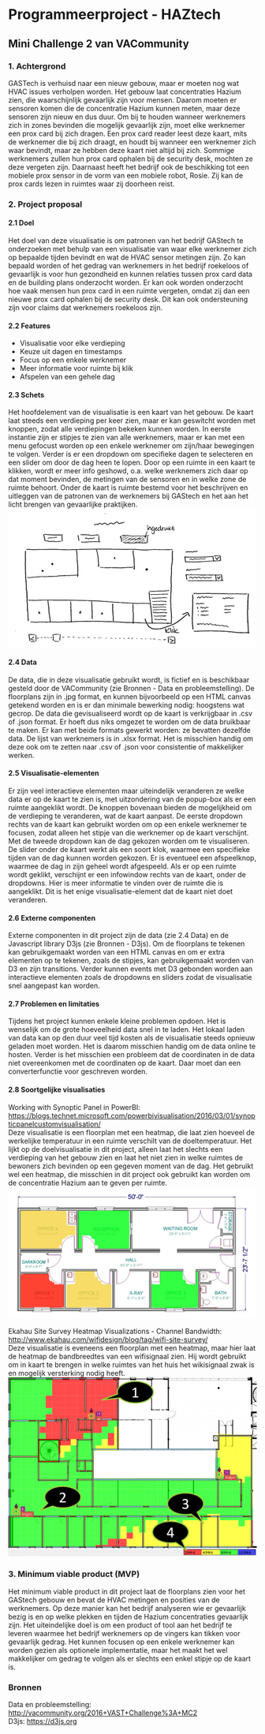 # Programmeerproject - HAZtech
## Mini Challenge 2 van VACommunity
### 1. Achtergrond
GASTech is verhuisd naar een nieuw gebouw, maar er moeten nog wat HVAC issues verholpen worden. Het gebouw laat concentraties Hazium zien, die waarschijnlijk gevaarlijk zijn voor mensen. Daarom moeten er sensoren komen die de concentratie Hazium kunnen meten, maar deze sensoren zijn nieuw en dus duur. Om bij te houden wanneer werknemers zich in zones bevinden die mogelijk gevaarlijk zijn, moet elke werknemer een prox card bij zich dragen. Een prox card reader leest deze kaart, mits de werknemer die bij zich draagt, en houdt bij wanneer een werknemer zich waar bevindt, maar ze hebben deze kaart niet altijd bij zich. Sommige werknemers zullen hun prox card ophalen bij de security desk, mochten ze deze vergeten zijn. Daarnaast heeft het bedrijf ook de beschikking tot een mobiele prox sensor in de vorm van een mobiele robot, Rosie. Zij kan de prox cards lezen in ruimtes waar zij doorheen reist.

### 2. Project proposal
#### 2.1 Doel
Het doel van deze visualisatie is om patronen van het bedrijf GAStech te onderzoeken met behulp van een visualisatie van waar elke werknemer zich op bepaalde tijden bevindt en wat de HVAC sensor metingen zijn. Zo kan bepaald worden of het gedrag van werknemers in het bedrijf roekeloos of gevaarlijk is voor hun gezondheid en kunnen relaties tussen prox card data en de building plans onderzocht worden. Er kan ook worden onderzocht hoe vaak mensen hun prox card in een ruimte vergeten, omdat zij dan een nieuwe prox card ophalen bij de security desk. Dit kan ook ondersteuning zijn voor claims dat werknemers roekeloos zijn.
#### 2.2 Features
* Visualisatie voor elke verdieping
* Keuze uit dagen en timestamps
* Focus op een enkele werknemer
* Meer informatie voor ruimte bij klik
* Afspelen van een gehele dag  
#### 2.3 Schets
Het hoofdelement van de visualisatie is een kaart van het gebouw. De kaart laat steeds een verdieping per keer zien, maar er kan geswitcht worden met knoppen, zodat alle verdiepingen bekeken kunnen worden. In eerste instantie zijn er stipjes te zien van alle werknemers, maar er kan met een menu gefocust worden op een enkele werknemer om zijn/haar bewegingen te volgen. Verder is er een dropdown om specifieke dagen te selecteren en een slider om door de dag heen te lopen. Door op een ruimte in een kaart te klikken, wordt er meer info geshowd, o.a. welke werknemers zich daar op dat moment bevinden, de metingen van de sensoren en in welke zone de ruimte behoort. Onder de kaart is ruimte bestemd voor het beschrijven en uitleggen van de patronen van de werknemers bij GAStech en het aan het licht brengen van gevaarlijke praktijken.
<img src="doc/overzichtschets.jpg">
#### 2.4 Data
De data, die in deze visualisatie gebruikt wordt, is fictief en is beschikbaar gesteld door de VACommunity (zie Bronnen - Data en probleemstelling). De floorplans zijn in .jpg format, en kunnen bijvoorbeeld op een HTML canvas getekend worden en is er dan minimale bewerking nodig: hoogstens wat gecrop. De data die gevisualiseerd wordt op de kaart is verkrijgbaar in .csv of .json format. Er hoeft dus niks omgezet te worden om de data bruikbaar te maken. Er kan met beide formats gewerkt worden: ze bevatten dezelfde data. De lijst van werknemers is in .xlsx format. Het is misschien handig om deze ook om te zetten naar .csv of .json voor consistentie of makkelijker werken.
#### 2.5 Visualisatie-elementen
Er zijn veel interactieve elementen maar uiteindelijk veranderen ze welke data er op de kaart te zien is, met uitzondering van de popup-box als er een ruimte aangeklikt wordt. De knoppen bovenaan bieden de mogelijkheid om de verdieping te veranderen, wat de kaart aanpast. De eerste dropdown rechts van de kaart kan gebruikt worden om op een enkele werknemer te focusen, zodat alleen het stipje van die werknemer op de kaart verschijnt. Met de tweede dropdown kan de dag gekozen worden om te visualiseren. De slider onder de kaart werkt als een soort klok, waarmee een specifieke tijden van de dag kunnen worden gekozen. Er is eventueel een afspeelknop, waarmee de dag in zijn geheel wordt afgespeeld. Als er op een ruimte wordt geklikt, verschijnt er een infowindow rechts van de kaart, onder de dropdowns. Hier is meer informatie te vinden over de ruimte die is aangeklikt. Dit is het enige visualisatie-element dat de kaart niet doet veranderen.
#### 2.6 Externe componenten
Externe componenten in dit project zijn de data (zie 2.4 Data) en de Javascript library D3js (zie Bronnen - D3js). Om de floorplans te tekenen kan gebruikgemaakt worden van een HTML canvas en om er extra elementen op te tekenen, zoals de stipjes, kan gebruikgemaakt worden van D3 en zijn transitions. Verder kunnen events met D3 gebonden worden aan interactieve elementen zoals de dropdowns en sliders zodat de visualisatie snel aangepast kan worden.
#### 2.7 Problemen en limitaties
Tijdens het project kunnen enkele kleine problemen opdoen. Het is wenselijk om de grote hoeveelheid data snel in te laden. Het lokaal laden van data kan op den duur veel tijd kosten als de visualisatie steeds opnieuw geladen moet worden. Het is daarom misschien handig om de data online te hosten. Verder is het misschien een probleem dat de coordinaten in de data niet overeenkomen met de coordinaten op de kaart. Daar moet dan een converterfunctie voor geschreven worden.
#### 2.8 Soortgelijke visualisaties
Working with Synoptic Panel in PowerBI: https://blogs.technet.microsoft.com/powerbivisualisation/2016/03/01/synopticpanelcustomvisualisation/  
Deze visualisatie is een floorplan met een heatmap, die laat zien hoeveel de werkelijke temperatuur in een ruimte verschilt van de doeltemperatuur. Het lijkt op de doelvisualisatie in dit project, alleen laat het slechts een verdieping van het gebouw zien en laat het niet zien in welke ruimtes de bewoners zich bevinden op een gegeven moment van de dag. Het gebruikt wel een heatmap, die misschien in dit project ook gebruikt kan worden om de concentratie Hazium aan te geven per ruimte.
<img src="doc/soortgelijkevis.png">

Ekahau Site Survey Heatmap Visualizations - Channel Bandwidth: http://www.ekahau.com/wifidesign/blog/tag/wifi-site-survey/  
Deze visualisatie is eveneens een floorplan met een heatmap, maar hier laat de heatmap de bandbreedtes van een wifisignaal zien. Hij wordt gebruikt om in kaart te brengen in welke ruimtes van het huis het wikisignaal zwak is en mogelijk versterking nodig heeft.
<img src="doc/soortgelijkevis2.png">
### 3. Minimum viable product (MVP)
Het minimum viable product in dit project laat de floorplans zien voor het GAStech gebouw en bevat de HVAC metingen en posities van de werknemers. Op deze manier kan het bedrijf analyseren wie er gevaarlijk bezig is en op welke plekken en tijden de Hazium concentraties gevaarlijk zijn. Het uiteindelijke doel is om een product of tool aan het bedrijf te leveren waarmee het bedrijf werknemers op de vingers kan tikken voor gevaarlijk gedrag. Het kunnen focusen op een enkele werknemer kan worden gezien als optionele implementatie, maar het maakt het wel makkelijker om gedrag te volgen als er slechts een enkel stipje op de kaart is.

### Bronnen
Data en probleemstelling: http://vacommunity.org/2016+VAST+Challenge%3A+MC2  
D3js: https://d3js.org  
